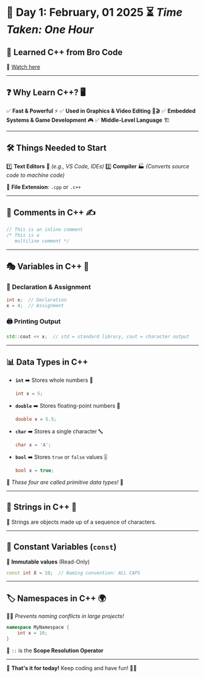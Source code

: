 # 📅 **Day 1: February, 01 2025**  ⏳ *Time Taken: One Hour*

## 🚀 **Learned C++ from Bro Code**
🔗 [Watch here](https://youtu.be/-TkoO8Z07hI?si=dTz7AM-FAABazGzy)

---

## ❓ **Why Learn C++?** 🖥️
✅ **Fast & Powerful** ⚡
✅ **Used in Graphics & Video Editing** 🎨🎬
✅ **Embedded Systems & Game Development** 🎮
✅ **Middle-Level Language** 🏗️

---

## 🛠️ **Things Needed to Start**
1️⃣ **Text Editors** 📝 *(e.g., VS Code, IDEs)*
2️⃣ **Compiler** 🏭 *(Converts source code to machine code)*

📂 **File Extension**: `.cpp` or `.c++`

---

## 💬 **Comments in C++** ✍️
```cpp
// This is an inline comment
/* This is a 
   multiline comment */
```

---

## 🎭 **Variables in C++** 🔢
### 🔹 **Declaration & Assignment**
```cpp
int x;  // Declaration
x = 4;  // Assignment
```

### 🖨️ **Printing Output**
```cpp
std::cout << x;  // std = standard library, cout = character output
```

---

## 📊 **Data Types in C++**
- **`int`** ➡️ Stores whole numbers 📏
  ```cpp
  int x = 5;
  ```
- **`double`** ➡️ Stores floating-point numbers 🌊
  ```cpp
  double x = 5.5;
  ```
- **`char`** ➡️ Stores a single character 🔤
  ```cpp
  char x = 'A';
  ```
- **`bool`** ➡️ Stores `true` or `false` values 🎚️
  ```cpp
  bool x = true;
  ```

🔹 *These four are called primitive data types!* 🎯

---

## 📜 **Strings in C++** 🔡
🔸 Strings are objects made up of a sequence of characters.

---

## 🔐 **Constant Variables (`const`)**
🛑 **Immutable values** (Read-Only)
```cpp
const int X = 10;  // Naming convention: ALL CAPS
```

---

## 🏷️ **Namespaces in C++** 🌍
👨‍💻 *Prevents naming conflicts in large projects!*
```cpp
namespace MyNamespace {
    int x = 10;
}
```

🎯 `::` is the **Scope Resolution Operator**

---

🎉 **That's it for today!** Keep coding and have fun! 🚀🔥
